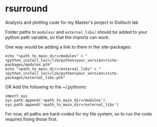 # rsurround
Analysis and plotting code for my Master's project in Gollisch lab

Folder paths to `modules/` and `external_libs/` should be added
to your python path variable, so that the imports can work.

One way would be adding a link to them in the site-packages:
```
echo "<path_to_main_dir>/modules" > "<python_install_loc>/lib/python<your_version>/site-packages/modules.pth"
echo "<path_to_main_dir>/external_libs" > "<python_install_loc>/lib/python<your_version>/site-packages/external_libs.pth"

```

OR
Add the following to the ~/.pythonrc
```
import sys
sys.path.append('<path_to_main_dir>/modules')
sys.path.append('<path_to_main_dir>/external_libs')
```


For now, all paths are hard-coded for my file system, so to run the
code requires fixing those first.

